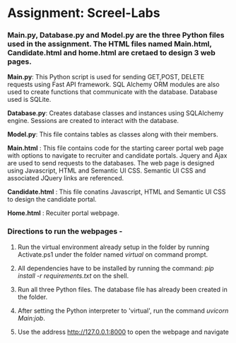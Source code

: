 # Assignment: Screel-Labs

### Main.py, Database.py and Model.py are the three Python files used in the assignment. The HTML files named Main.html, Candidate.html and home.html are cretaed to design 3 web pages.

**Main.py**: This Python script is used for sending GET,POST, DELETE requests using Fast API framework. SQL Alchemy ORM modules are also used to create functions that communicate with the database. Database used is SQLite.

**Database.py**: Creates database classes and instances using SQLAlchemy engine. Sessions are created to interact with the database. 

**Model.py**: This file contains tables as classes along with their members.



**Main.html** : This file contains code for the starting career portal web page with options to navigate to recruiter and candidate portals. Jquery and Ajax are used to send requests to the databases. The web page is designed using Javascript, HTML and Semantic UI CSS. Semantic UI CSS and associated JQuery links are referenced.

**Candidate.html** : This file conatins Javascript, HTML and Semantic UI CSS to design the candidate portal.

**Home.html** : Recuiter portal webpage.

### Directions to run the webpages - 

1. Run the virtual environment already setup in the folder by running Activate.ps1 under the folder named *virtual* on command prompt.

2. All dependencies have to be installed by running the command: *pip install -r requirements.txt* on the shell.

3. Run all three Python files. The database file has already been created in the folder.

4. After setting the Python interpreter to 'virtual', run the command *uvicorn Main:job*.

5. Use the address http://127.0.0.1:8000 to open the webpage and navigate


